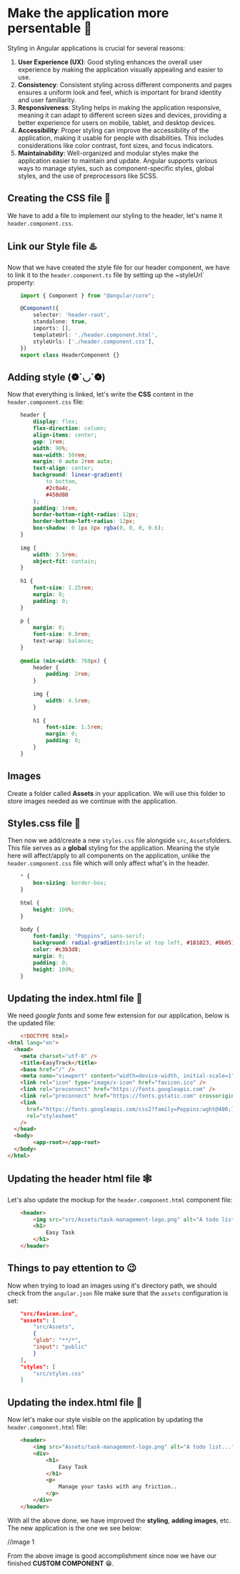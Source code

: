 # Make the application more persentable 🎇
Styling in Angular applications is crucial for several reasons:

1. **User Experience (UX)**: Good styling enhances the overall user experience by making the application visually appealing and easier to use.
2. **Consistency**: Consistent styling across different components and pages ensures a uniform look and feel, which is important for brand identity and user familiarity.
3. **Responsiveness**: Styling helps in making the application responsive, meaning it can adapt to different screen sizes and devices, providing a better experience for users on mobile, tablet, and desktop devices.
4. **Accessibility**: Proper styling can improve the accessibility of the application, making it usable for people with disabilities. This includes considerations like color contrast, font sizes, and focus indicators.
5. **Maintainability**: Well-organized and modular styles make the application easier to maintain and update. Angular supports various ways to manage styles, such as component-specific styles, global styles, and the use of preprocessors like SCSS.

## Creating the CSS file 🌈
We have to add a file to implement our styling to the header, let's name it `header.component.css`.

## Link our Style file ♨️
Now that we have created the style file for our header component, we have to link it to the `header.component.ts` file by setting up the ~styleUrl` property:

```ts
    import { Component } from "@angular/core";

    @Component({
        selector: 'header-root',
        standalone: true,
        imports: [],
        templateUrl: './header.component.html',
        styleUrls: ['./header.component.css'],
    })
    export class HeaderComponent {}
``` 

## Adding style (❁´◡`❁)
Now that everything is linked, let's write the **CSS** content in the `header.component.css` file:

```css
    header {
        display: flex;
        flex-direction: column;
        align-items: center;
        gap: 1rem;
        width: 90%;
        max-width: 50rem;
        margin: 0 auto 2rem auto;
        text-align: center;
        background: linear-gradient(
            to bottom,
            #2c0a4c,
            #450d80
        );
        padding: 1rem;
        border-bottom-right-radius: 12px;
        border-bottom-left-radius: 12px;
        box-shadow: 0 1px 8px rgba(0, 0, 0, 0.6);
    }
    
    img {
        width: 3.5rem;
        object-fit: contain;
    }
    
    h1 {
        font-size: 1.25rem;
        margin: 0;
        padding: 0;
    }
    
    p {
        margin: 0;
        font-size: 0.8rem;
        text-wrap: balance;
    }
    
    @media (min-width: 768px) {
        header {
            padding: 2rem;
        }
    
        img {
            width: 4.5rem;
        }
    
        h1 {
            font-size: 1.5rem;
            margin: 0;
            padding: 0;
        }
    }
```

## Images 
Create a folder called **Assets** in your application. We will use this folder to store images needed as we continue with the application. 

## Styles.css file 🦿
Then now we add/create a new `styles.css` file alongside `src`, `Assets`folders. This file serves as a **global** styling for the application. Meaning the style here will affect/apply to all components on the application, unlike the `header.component.css` file which will only affect what's in the header.

```css
    * {
        box-sizing: border-box;
    }
    
    html {
        height: 100%;
    }
    
    body {
        font-family: "Poppins", sans-serif;
        background: radial-gradient(circle at top left, #181023, #0b0519);
        color: #c3b3d8;
        margin: 0;
        padding: 0;
        height: 100%;
    }
```

## Updating the index.html file 🥳
We need *google fonts* and some few extension for our application, below is the updated file:

```html
    <!DOCTYPE html>
<html lang="en">
  <head>
    <meta charset="utf-8" />
    <title>EasyTrack</title>
    <base href="/" />
    <meta name="viewport" content="width=device-width, initial-scale=1" />
    <link rel="icon" type="image/x-icon" href="favicon.ico" />
    <link rel="preconnect" href="https://fonts.googleapis.com" />
    <link rel="preconnect" href="https://fonts.gstatic.com" crossorigin />
    <link
      href="https://fonts.googleapis.com/css2?family=Poppins:wght@400;700&display=swap"
      rel="stylesheet"
    />
  </head>
  <body>
        <app-root></app-root>
  </body>
</html>
```

## Updating the header html file 🕸️
Let's also update the mockup for the `header.component.html` component file:

```html
    <header>
        <img src="src/Assets/task-management-logo.png" alt="A todo list..."/>
        <h1>
            Easy Task
        </h1>
    </header>
```

## Things to pay ettention to 😉
Now when trying to load an images using it's directory path, we should check from the `angular.json` file make sure that the `assets` configuration is set:

```json
    "src/favicon.ico",
    "assets": [
        "src/Assets",
        {
        "glob": "**/*",
        "input": "public"
        }
    ],
    "styles": [
        "src/styles.css"
    ]
```

## Updating the index.html file 🦾
Now let's make our style visible on the application by updating the `header.component.html` file:

```html
    <header>
        <img src="Assets/task-management-logo.png" alt="A todo list..."/>
        <div>
            <h1>
                Easy Task
            </h1>
            <p>
                Manage your tasks with any friction..
            </p>
        </div>
    </header>
```

With all the above done, we have improved the **styling**, **adding images**, etc. The new application is the one we see below:

//image 1

From the above image is good accomplishment since now we have our finished **CUSTOM COMPONENT** 😁.
